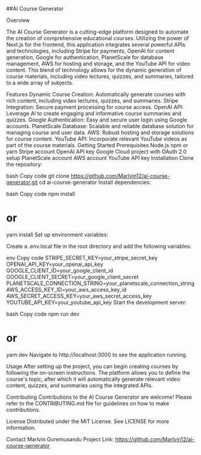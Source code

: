 ##AI Course Generator

Overview

The AI Course Generator is a cutting-edge platform designed to automate the creation of comprehensive educational courses. Utilizing the power of Next.js for the frontend, this application integrates several powerful APIs and technologies, including Stripe for payments, OpenAI for content generation, Google for authentication, PlanetScale for database management, AWS for hosting and storage, and the YouTube API for video content. This blend of technology allows for the dynamic generation of course materials, including video lectures, quizzes, and summaries, tailored to a wide array of subjects.

Features
Dynamic Course Creation: Automatically generate courses with rich content, including video lectures, quizzes, and summaries.
Stripe Integration: Secure payment processing for course access.
OpenAI API: Leverage AI to create engaging and informative course summaries and quizzes.
Google Authentication: Easy and secure user login using Google accounts.
PlanetScale Database: Scalable and reliable database solution for managing course and user data.
AWS: Robust hosting and storage solutions for course content.
YouTube API: Incorporate relevant YouTube videos as part of the course materials.
Getting Started
Prerequisites
Node.js
npm or yarn
Stripe account
OpenAI API key
Google Cloud project with OAuth 2.0 setup
PlanetScale account
AWS account
YouTube API key
Installation
Clone the repository:

bash
Copy code
git clone https://github.com/Marlvin12/ai-course-generator.git
cd ai-course-generator
Install dependencies:

bash
Copy code
npm install
# or
yarn install
Set up environment variables:

Create a .env.local file in the root directory and add the following variables:

env
Copy code
STRIPE_SECRET_KEY=your_stripe_secret_key
OPENAI_API_KEY=your_openai_api_key
GOOGLE_CLIENT_ID=your_google_client_id
GOOGLE_CLIENT_SECRET=your_google_client_secret
PLANETSCALE_CONNECTION_STRING=your_planetscale_connection_string
AWS_ACCESS_KEY_ID=your_aws_access_key_id
AWS_SECRET_ACCESS_KEY=your_aws_secret_access_key
YOUTUBE_API_KEY=your_youtube_api_key
Start the development server:

bash
Copy code
npm run dev
# or
yarn dev
Navigate to http://localhost:3000 to see the application running.

Usage
After setting up the project, you can begin creating courses by following the on-screen instructions. The platform allows you to define the course's topic, after which it will automatically generate relevant video content, quizzes, and summaries using the integrated APIs.

Contributing
Contributions to the AI Course Generator are welcome! Please refer to the CONTRIBUTING.md file for guidelines on how to make contributions.

License
Distributed under the MIT License. See LICENSE for more information.

Contact
Marlvin Goremusandu
Project Link: https://github.com/Marlvin12/ai-course-generator
